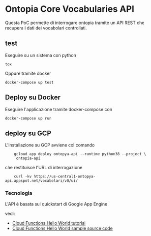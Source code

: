 # Ontopia Core Vocabularies API

Questa PoC permette di interrogare ontopia
tramite un API REST che recupera i dati dei vocabolari controllati.

## test

Eseguire su un sistema con python

    tox
  
Oppure tramite docker

    docker-compose up test


## Deploy su Docker

Eseguire l'applicazione tramite docker-compose con

    docker-compose up run

## deploy su GCP

L'installazione su GCP avviene col comando

        gcloud app deploy ontopya-api --runtime python38 --project \
         ontopia-api 

che restituisce l'URL di interrogazione

        curl -kv https://us-central1-ontopya-api.appspot.net/vocabolari/v0/ui/


### Tecnologia

L'API è basata sul quickstart di Google App Engine

vedi:

* [Cloud Functions Hello World tutorial][tutorial]
* [Cloud Functions Hello World sample source code][code]

[tutorial]: https://cloud.google.com/functions/docs/quickstart
[code]: main.py

